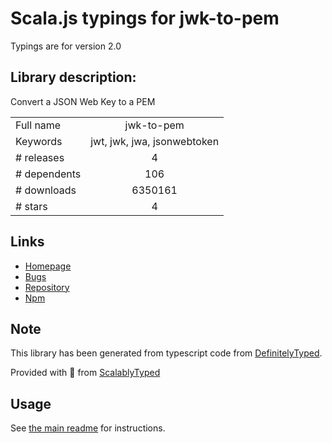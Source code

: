 
# Scala.js typings for jwk-to-pem

Typings are for version 2.0

## Library description:
Convert a JSON Web Key to a PEM

|                    |                 |
| ------------------ | :-------------: |
| Full name          | jwk-to-pem |
| Keywords           | jwt, jwk, jwa, jsonwebtoken |
| # releases         | 4 |
| # dependents       | 106 |
| # downloads        | 6350161 |
| # stars            | 4 |

## Links
- [Homepage](https://github.com/Brightspace/node-jwk-to-pem#readme)
- [Bugs](https://github.com/Brightspace/node-jwk-to-pem/issues)
- [Repository](https://github.com/Brightspace/node-jwk-to-pem)
- [Npm](https://www.npmjs.com/package/jwk-to-pem)
    


## Note
This library has been generated from typescript code from [DefinitelyTyped](https://definitelytyped.org).

Provided with :purple_heart: from [ScalablyTyped](https://github.com/oyvindberg/ScalablyTyped)

## Usage
See [the main readme](../../readme.md) for instructions.


